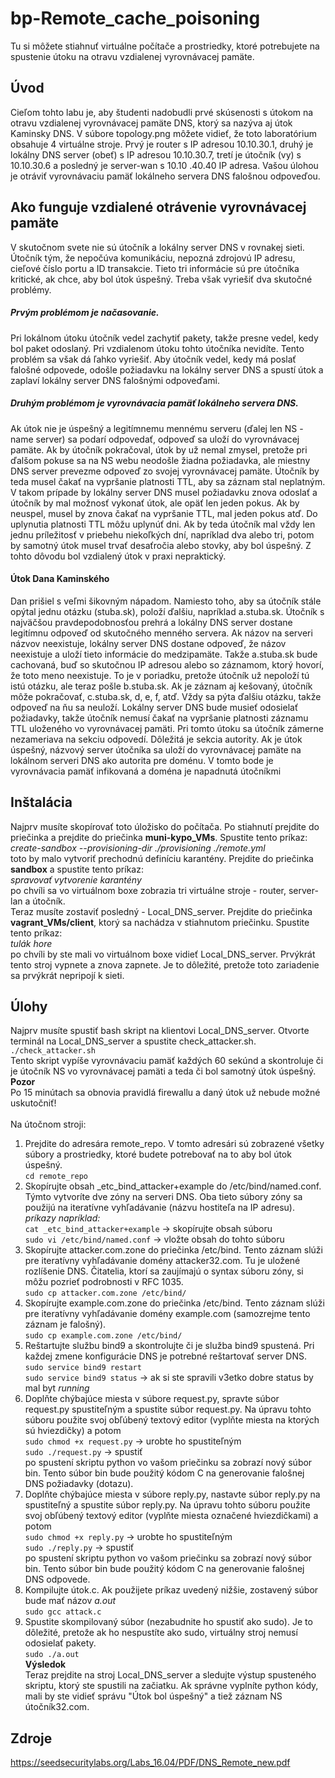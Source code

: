 # bp-Remote_cache_poisoning

Tu si môžete stiahnuť virtuálne počítače a prostriedky, ktoré potrebujete na spustenie útoku na otravu vzdialenej vyrovnávacej pamäte.

## Úvod
Cieľom tohto labu je, aby študenti nadobudli prvé skúsenosti s útokom na otravu vzdialenej vyrovnávacej pamäte DNS, ktorý sa nazýva aj útok Kaminsky DNS. V súbore topology.png môžete vidieť, že toto laboratórium obsahuje 4 virtuálne stroje. Prvý je router s IP adresou 10.10.30.1, druhý je lokálny DNS server (obeť) s IP adresou 10.10.30.7, tretí je útočník (vy) s 10.10.30.6 a posledný je server-wan s 10.10 .40.40 IP adresa. Vašou úlohou je otráviť vyrovnávaciu pamäť lokálneho servera DNS falošnou odpoveďou.

## Ako funguje vzdialené otrávenie vyrovnávacej pamäte
V skutočnom svete nie sú útočník a lokálny server DNS v rovnakej sieti. Útočník tým, že nepočúva komunikáciu, nepozná zdrojovú IP adresu, cieľové číslo portu a ID transakcie. Tieto tri informácie sú pre útočníka kritické, ak chce, aby bol útok úspešný. Treba však vyriešiť dva skutočné problémy.
##### Prvým problémom je načasovanie.
Pri lokálnom útoku útočník vedel zachytiť pakety, takže presne vedel, kedy bol paket odoslaný. Pri vzdialenom útoku tohto útočníka nevidíte. Tento problém sa však dá ľahko vyriešiť. Aby útočník vedel, kedy má poslať falošné odpovede, odošle požiadavku na lokálny server DNS a spustí útok a zaplaví lokálny server DNS falošnými odpoveďami.
##### Druhým problémom je vyrovnávacia pamäť lokálneho servera DNS.
Ak útok nie je úspešný a legitímnemu mennému serveru (ďalej len NS - name server) sa podarí odpovedať, odpoveď sa uloží do vyrovnávacej pamäte. Ak by útočník pokračoval, útok by už nemal zmysel, pretože pri ďalšom pokuse sa na NS webu neodošle žiadna požiadavka, ale miestny DNS server prevezme odpoveď zo svojej vyrovnávacej pamäte. Útočník by teda musel čakať na vypršanie platnosti TTL, aby sa záznam stal neplatným. V takom prípade by lokálny server DNS musel požiadavku znova odoslať a útočník by mal možnosť vykonať útok, ale opäť len jeden pokus. Ak by neuspel, musel by znova čakať na vypršanie TTL, mal jeden pokus atď. Do uplynutia platnosti TTL môžu uplynúť dni. Ak by teda útočník mal vždy len jednu príležitosť v priebehu niekoľkých dní, napríklad dva alebo tri, potom by samotný útok musel trvať desaťročia alebo stovky, aby bol úspešný. Z tohto dôvodu bol vzdialený útok v praxi nepraktický.

#### Útok Dana Kaminského
Dan prišiel s veľmi šikovným nápadom. Namiesto toho, aby sa útočník stále opýtal jednu otázku (stuba.sk), položí ďalšiu, napríklad a.stuba.sk. Útočník s najväčšou pravdepodobnosťou prehrá a lokálny DNS server dostane legitímnu odpoveď od skutočného menného servera. Ak názov na serveri názvov neexistuje, lokálny server DNS dostane odpoveď, že názov neexistuje a uloží tieto informácie do medzipamäte. Takže a.stuba.sk bude cachovaná, buď so skutočnou IP adresou alebo so záznamom, ktorý hovorí, že toto meno neexistuje. To je v poriadku, pretože útočník už nepoloží tú istú otázku, ale teraz pošle b.stuba.sk. Ak je záznam aj kešovaný, útočník môže pokračovať, c.stuba.sk, d, e, f, atď. Vždy sa pýta ďalšiu otázku, takže odpoveď na ňu sa neuloží. Lokálny server DNS bude musieť odosielať požiadavky, takže útočník nemusí čakať na vypršanie platnosti záznamu TTL uloženého vo vyrovnávacej pamäti. Pri tomto útoku sa útočník zámerne nezameriava na sekciu odpovedí. Dôležitá je sekcia autority. Ak je útok úspešný, názvový server útočníka sa uloží do vyrovnávacej pamäte na lokálnom serveri DNS ako autorita pre doménu. V tomto bode je vyrovnávacia pamäť infikovaná a doména je napadnutá útočníkmi
## Inštalácia
Najprv musíte skopírovať toto úložisko do počítača. Po stiahnutí prejdite do priečinka a prejdite do priečinka **muni-kypo_VMs**. Spustite tento príkaz:
<br />
*create-sandbox --provisioning-dir ./provisioning ./remote.yml*
<br />
toto by malo vytvoriť prechodnú definíciu karantény. Prejdite do priečinka **sandbox** a spustite tento príkaz:
<br />
*spravovať vytvorenie karantény*
<br />
po chvíli sa vo virtuálnom boxe zobrazia tri virtuálne stroje - router, server-lan a útočník.
<br />
Teraz musíte zostaviť posledný - Local_DNS_server. Prejdite do priečinka **vagrant_VMs/client**, ktorý sa nachádza v stiahnutom priečinku. Spustite tento príkaz:
<br />
*tulák hore*
<br />
po chvíli by ste mali vo virtuálnom boxe vidieť Local_DNS_server. Prvýkrát tento stroj vypnete a znova zapnete. Je to dôležité, pretože toto zariadenie sa prvýkrát nepripojí k sieti.

## Úlohy
Najprv musíte spustiť bash skript na klientovi Local_DNS_server. Otvorte terminál na Local_DNS_server a spustite check_attacker.sh. <br />
`./check_attacker.sh` <br />
Tento skript vypíše vyrovnávaciu pamäť každých 60 sekúnd a skontroluje či je útočník NS vo vyrovnávacej pamäti a teda či bol samotný útok úspešný. <br /> 
**Pozor** <br />
Po 15 minútach sa obnovia pravidlá firewallu a daný útok už nebude možné uskutočniť!
<br /><br />
Na útočnom stroji:
1. Prejdite do adresára remote_repo. V tomto adresári sú zobrazené všetky súbory a prostriedky, ktoré budete potrebovať na to aby bol útok úspešný. <br />
    `cd remote_repo`
2. Skopírujte obsah _etc_bind_attacker+example do /etc/bind/named.conf. Týmto vytvoríte dve zóny na serveri DNS. Oba tieto súbory zóny sa použijú na iteratívne vyhľadávanie (názvu hostiteľa na IP adresu). <br />
    *príkazy napríklad:* <br />
    `cat _etc_bind_attacker+example` -> skopírujte obsah súboru <br />
    `sudo vi /etc/bind/named.conf` -> vložte obsah do tohto súboru
3. Skopírujte attacker.com.zone do priečinka /etc/bind. Tento záznam slúži pre iteratívny vyhľadávanie domény attacker32.com. Tu je uložené rozlíšenie DNS. Čitatelia, ktorí sa zaujímajú o syntax súboru zóny, si môžu pozrieť podrobnosti v RFC 1035. <br />
    `sudo cp attacker.com.zone /etc/bind/`
4. Skopírujte example.com.zone do priečinka /etc/bind. Tento záznam slúži pre iteratívny vyhľadávanie domény example.com (samozrejme tento záznam je falošný). <br />
    `sudo cp example.com.zone /etc/bind/`
5. Reštartujte službu bind9 a skontrolujte či je služba bind9 spustená. Pri každej zmene konfigurácie DNS je potrebné reštartovať server DNS. <br />
    `sudo service bind9 restart` <br />
    `sudo service bind9 status` -> ak si ste spravili v3etko dobre status by mal byt *running* <br />
6. Doplňte chýbajúce miesta v súbore request.py, spravte súbor request.py spustiteľným a spustite súbor request.py. Na úpravu tohto súboru použite svoj obľúbený textový editor (vyplňte miesta na ktorých sú hviezdičky) a potom <br />
    `sudo chmod +x request.py` -> urobte ho spustiteľným <br />
    `sudo ./request.py` -> spustiť <br />
po spustení skriptu python vo vašom priečinku sa zobrazí nový súbor bin. Tento súbor bin bude použitý kódom C na generovanie falošnej DNS požiadavky (dotazu). <br />
7. Doplňte chýbajúce miesta v súbore reply.py, nastavte súbor reply.py na spustiteľný a spustite súbor reply.py. Na úpravu tohto súboru použite svoj obľúbený textový editor (vyplňte miesta označené hviezdičkami) a potom <br />
    `sudo chmod +x reply.py` -> urobte ho spustiteľným <br />
    `sudo ./reply.py` -> spustiť <br />
 po spustení skriptu python vo vašom priečinku sa zobrazí nový súbor bin. Tento súbor bin bude použitý kódom C na generovanie falošnej DNS odpovede. <br />
8. Kompilujte útok.c. Ak použijete príkaz uvedený nižšie, zostavený súbor bude mať názov *a.out* <br />
    `sudo gcc attack.c`
9. Spustite skompilovaný súbor (nezabudnite ho spustiť ako sudo). Je to dôležité, pretože ak ho nespustíte ako sudo, virtuálny stroj nemusí odosielať pakety. <br />
    `sudo ./a.out` <br />
**Výsledok** <br />
Teraz prejdite na stroj Local_DNS_server a sledujte výstup spusteného skriptu, ktorý ste spustili na začiatku. Ak správne vyplníte python kódy, mali by ste vidieť správu "Útok bol úspešný" a tiež záznam NS útočník32.com.

## Zdroje
https://seedsecuritylabs.org/Labs_16.04/PDF/DNS_Remote_new.pdf

